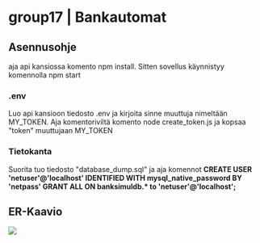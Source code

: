 # group17   |   Bankautomat

## Asennusohje
aja api kansiossa komento npm install. Sitten sovellus käynnistyy komennolla npm start

### .env

Luo api kansioon tiedosto .env ja kirjoita sinne muuttuja nimeltään MY_TOKEN.
Aja komentoriviltä komento node create_token.js ja kopsaa "token" muuttujaan MY_TOKEN

### Tietokanta

Suorita tuo tiedosto "database_dump.sql" ja aja komennot 
<b>
CREATE USER 'netuser'@'localhost' IDENTIFIED WITH mysql_native_password BY 'netpass'
GRANT ALL ON banksimuldb.* to 'netuser'@'localhost';
<b>

## ER-Kaavio

<img src="Documents/banksimulERDiagram">
